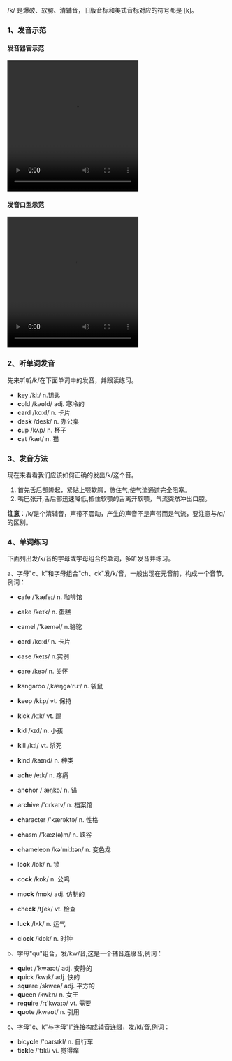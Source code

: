 /k/ 是爆破、软腭、清辅音，旧版音标和美式音标对应的符号都是 [k]。



### 1、发音示范

#### 发音器官示范

<video src="./k-1.mp4" width="300px" height="300px" controls="controls"></video>

#### 发音口型示范

<video src="./k.mp4" width="300px" height="300px" controls="controls"></video>



### 2、听单词发音

先来听听/k/在下面单词中的发音，并跟读练习。

- **k**ey /kiː/ n.钥匙
- **c**old /kəʊld/ adj. 寒冷的
- **c**ard /kɑːd/ n. 卡片
- des**k** /desk/ n. 办公桌
- **c**up /kʌp/ n. 杯子
- **c**at /kæt/ n. 猫



### 3、发音方法

现在来看看我们应该如何正确的发出/k/这个音。

1. 首先舌后部隆起，紧贴上颚软腭，憋住气,使气流通道完全阻塞。
2. 嘴巴张开,舌后部迅速降低,抵住软颚的舌离开软颚，气流突然冲出口腔。

**注意**：/k/是个清辅音，声带不震动，产生的声音不是声带而是气流，要注意与/g/的区别。



### 4、单词练习

下面列出发/k/音的字母或字母组合的单词，多听发音并练习。

a、字母"c、k"和字母组合"ch、ck"发/k/音，一般出现在元音前，构成一个音节,例词：

- **c**afe /'kæfeɪ/ n. 咖啡馆
- **c**ake /keɪk/ n. 蛋糕
- **c**amel /'kæməl/ n.骆驼
- **c**ard /kɑːd/ n. 卡片
- **c**ase /keɪs/ n.实例
- **c**are /keə/ n. 关怀

- **k**angaroo /,kæŋgə'ruː/ n. 袋鼠
- **k**eep /kiːp/ vt. 保持
- **k**ic**k** /kɪk/ vt. 踢
- **k**id /kɪd/ n. 小孩
- **k**ill /kɪl/ vt. 杀死
- **k**ind /kaɪnd/ n. 种类

- a**ch**e /eɪk/ n. 疼痛
- an**ch**or /'æŋkə/ n. 锚
- ar**ch**ive /'ɑrkaɪv/ n. 档案馆
- **ch**aracter /'kærəktə/ n. 性格
- **ch**asm /'kæz(ə)m/ n. 峡谷
- **ch**ameleon /kə'miːlɪən/ n. 变色龙

- lo**ck** /lɒk/ n. 锁
- co**ck** /kɒk/ n. 公鸡
- mo**ck** /mɒk/ adj. 仿制的
- che**ck** /tʃek/ vt. 检查
- lu**ck** /lʌk/ n. 运气
- clo**ck** /klɒk/ n. 时钟

b、字母"qu"组合，发/kw/音,这是一个辅音连缀音,例词：

- **qu**iet /'kwaɪət/ adj. 安静的
- **qu**ick /kwɪk/ adj. 快的
- s**qu**are /skweə/ adj. 平方的
- **qu**een /kwiːn/ n. 女王
- re**qu**ire /rɪ'kwaɪə/ vt. 需要
- **qu**ote /kwəʊt/ n. 引用

c、字母"c、k"与字母"l"连接构成辅音连缀，发/kl/音,例词：

- bicy**cl**e /'baɪsɪkl/ n. 自行车
- ti**ckl**e /'tɪkl/ vi. 觉得痒